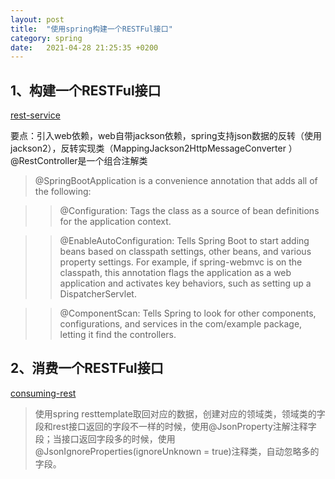 ```yaml
---
layout: post
title:  "使用spring构建一个RESTFul接口"
category: spring
date:   2021-04-28 21:25:35 +0200
---
```


## 1、构建一个RESTFul接口
[rest-service](https://spring.io/guides/gs/rest-service/)

要点：引入web依赖，web自带jackson依赖，spring支持json数据的反转（使用jackson2），反转实现类（MappingJackson2HttpMessageConverter ） @RestController是一个组合注解类
> @SpringBootApplication is a convenience annotation that adds all of the following:

>> @Configuration: Tags the class as a source of bean definitions for the application context.

>> @EnableAutoConfiguration: Tells Spring Boot to start adding beans based on classpath settings, other beans, and various property settings. For example, if spring-webmvc is on the classpath, this annotation flags the application as a web application and activates key behaviors, such as setting up a DispatcherServlet.

>> @ComponentScan: Tells Spring to look for other components, configurations, and services in the com/example package, letting it find the controllers.

## 2、消费一个RESTFul接口 
[consuming-rest](https://spring.io/guides/gs/consuming-rest/)
> 使用spring resttemplate取回对应的数据，创建对应的领域类，领域类的字段和rest接口返回的字段不一样的时候，使用@JsonProperty注解注释字段；当接口返回字段多的时候，使用@JsonIgnoreProperties(ignoreUnknown = true)注释类，自动忽略多的字段。
